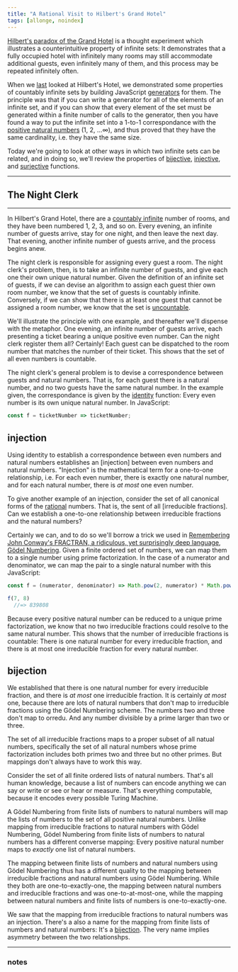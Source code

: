 ```yaml
---
title: "A Rational Visit to Hilbert's Grand Hotel"
tags: [allonge, noindex]
---
```


[Hilbert's paradox of the Grand Hotel][hh] is a thought experiment which illustrates a counterintuitive property of infinite sets: It demonstrates that a fully occupied hotel with infinitely many rooms may still accommodate additional guests, even infinitely many of them, and this process may be repeated infinitely often.

[hh]: https://en.wikipedia.org/wiki/Hilbert%27s_paradox_of_the_Grand_Hotel

When we [last][hhr] looked at Hilbert's Hotel, we demonstrated some properties of countably infinite sets by building JavaScript [generators][g] for them. The principle was that if you can write a generator for all of the elements of an infinite set, and if you can show that every element of the set must be generated within a finite number of calls to the generator, then you have found a way to put the infinite set into a 1-to-1 correspondance with the [positive natural numbers][natural] (1, 2, ...∞), and thus proved that they have the same cardinality, i.e. they have the same size.

[hhr]: http://raganwald.com/2015/04/24/hilberts-school.html
[g]: https://developer.mozilla.org/en-US/docs/Web/JavaScript/Reference/Global_Objects/Generator
[natural]: https://en.wikipedia.org/wiki/Natural_number

Today we're going to look at other ways in which two infinite sets can be related, and in doing so, we'll review the properties of [bijective], [injective], and [surjective] functions.

[bijective]: https://en.wikipedia.org/wiki/Bijection
[injective]: https://en.wikipedia.org/wiki/Injective_function
[surjective]: https://en.wikipedia.org/wiki/Surjective_function

---

## The Night Clerk

---

In Hilbert's Grand Hotel, there are a [countably infinite][ci] number of rooms, and they have been numbered 1, 2, 3, and so on. Every evening, an infinite number of guests arrive, stay for one night, and then leave the next day. That evening, another infinite number of guests arrive, and the process begins anew.

[ci]: https://en.wikipedia.org/wiki/Countably_infinite

The night clerk is responsible for assigning every guest a room. The night clerk's problem, then, is to take an infinite number of guests, and give each one their own unique natural number. Given the definition of an infinite set of guests, if we can devise an algorithm to assign each guest thier own room number, we know that the set of guests is countably infinite. Conversely, if we can show that there is at least one guest that cannot be assigned a room number, we know that the set is [uncountable].

[uncountable]: https://en.wikipedia.org/wiki/Uncountable_set

We'll illustrate the principle with one example, and thereafter we'll dispense with the metaphor. One evening, an infinite number of guests arrive, each presenting a ticket bearing a unique positive even number. Can the night clerk register them all? Certainly! Each guest can be dispatched to the room number that matches the number of their ticket. This shows that the set of all even numbers is countable.

The night clerk's general problem is to devise a correspondence between guests and natural numbers. That is, for each guest there is a natural number, and no two guests have the same natural number. In the example given, the correspondance is given by the [identity] function: Every even number is its own unique natural number. In JavaScript:

[identity]: https://en.wikipedia.org/wiki/Identity_function

```javascript
const f = ticketNumber => ticketNumber;
```

## injection

Using identity to establish a correspondence between even numbers and natural numbers establishes an [injection] between even numbers and natural numbers. "Injection" is the mathematical term for a one-to-one relationship, i.e. For each even number, there is exactly one natural number, and for each natural number, there is *at most* one even number.

To give another example of an injection, consider the set of all canonical forms of the [rational] numbers. That is, the sent of all [irreducible fractions]. Can we establish a one-to-one relationship between irreducible fractions and the natural numbers?

[rational]: https://en.wikipedia.org/wiki/Rational_number
[irrediducible franctions]: https://en.wikipedia.org/wiki/Irreducible_fraction

Certainly we can, and to do so we'll borrow a trick we used in [Remembering John Conway's FRACTRAN, a ridiculous, yet surprisingly deep language][fractran], [Gödel Numbering]. Given a finite ordered set of numbers, we can map them to a single number using prime factorization. In the case of a numerator and denominator, we can map the pair to a single natural number with this JavaScript:

[fractran]: http://raganwald.com/2020/05/03/fractran.html
[Gödel Numbering]: https://en.wikipedia.org/wiki/Gödel_numbering

```javascript
const f = (numerator, denominator) => Math.pow(2, numerator) * Math.pow(3, denominator);

f(7, 8)
  //=> 839808
```

Because every positive natural number can be reduced to a unique prime factorization, we know that no two irreducible fractions could resolve to the same natural number. This shows that the number of irreducible fractions is countable: There is one natural number for every irreducible fraction, and there is at most one irreducible fraction for every natural number.

## bijection

We established that there is one natural number for every irreducible fraction, and there is *at most* one irreducible fraction. It is certainly *at most* one, because there are lots of natural numbers that don't map to irreducible fractions using the Gödel Numbering scheme. The numbers two and three don't map to orredu. And any number divisible by a prime larger than two or three.

The set of all irreducible fractions maps to a proper subset of all natual numbers, specifically the set of all natural numbers whose prime factorization includes both primes two and three but no other primes. But mappings don't always have to work this way.

Consider the set of all finite ordered lists of natural numbers. That's all human knowledge, because a list of numbers can encode anything we can say or write or see or hear or measure. That's everything computable, because it encodes every possible Turing Machine.

A Gödel Numbering from finite lists of numbers to natural numbers will map the lists of numbers to the set of all positive natural numbers. Unlike mapping from irreducible fractions to natural numbers with Gödel Numbering, Gödel Numbering from finite lists of numbers to natural numbers has a different converse mapping: Every positive natural number maps to *exactly* one list of natural numbers.

The mapping between finite lists of numbers and natural numbers using Gödel Numbering thus has a different quality to the mapping between irreducible fractions and natural numbers using Gödel Numbering. While they both are one-to-exactly-one, the mapping between natural numbers and irreducible fractions and was one-to-at-most-one, while the mapping between natural numbers and finite lists of numbers is one-to-exactly-one.

We saw that the mapping from irreducible fractions to natural numbers was an injection. There's a also a name for the mapping from finite lists of numbers and natural numbers: It's a [bijection]. The very name implies asymmetry between the two relationshps.

[bijection]: https://en.wikipedia.org/wiki/Bijective_function

---

### notes